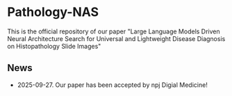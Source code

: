 # Pathology-NAS
This is the official repository of our paper "Large Language Models Driven Neural Architecture Search for Universal and Lightweight Disease Diagnosis on Histopathology Slide Images"
## News
- 2025-09-27. Our paper has been accepted by npj Digial Medicine!

